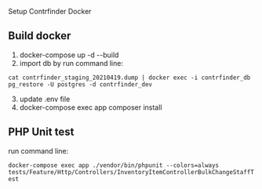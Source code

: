 Setup Contrfinder Docker

## Build docker

1. docker-compose up -d --build
2. import db by run command line: 

```cat contrfinder_staging_20210419.dump | docker exec -i contrfinder_db pg_restore -U postgres -d contrfinder_dev```

3. update .env file
4. docker-compose exec app composer install

## PHP Unit test
run command line:

```docker-compose exec app ./vendor/bin/phpunit --colors=always tests/Feature/Http/Controllers/InventoryItemControllerBulkChangeStaffTest```